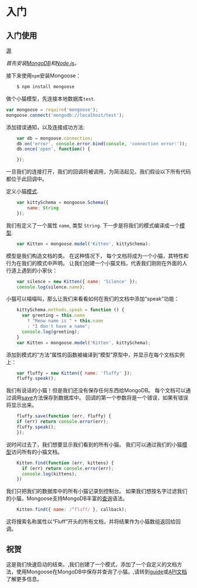 # 入门

## 入门使用

[源](http://mongoosejs.com/docs/index.html "Mongoose v5.0.1的永久链接：入门")

_首先安装[MongoDB][1]和[Node.js][2]。_

接下来使用`npm`安装Mongoose：

```sh
    $ npm install mongoose
```

做个小猫模型，先连接本地数据库`test`.

```js
var mongoose = require('mongoose');
mongoose.connect('mongodb://localhost/test');
```

添加错误通知，以及连接成功方法:

```js
    var db = mongoose.connection;
    db.on('error', console.error.bind(console, 'connection error:'));
    db.once('open', function() {

    });
```

一旦我们的连接打开，我们的回调将被调用，为简洁起见，我们假设以下所有代码都位于此回调中。

定义小猫[模式][3].

```js
    var kittySchema = mongoose.Schema({
        name: String
    });
```

我们有定义了一个属性 `name`, 类型 `String`. 下一步是将我们的模式编译成一个[模型][4].

```js
    var Kitten = mongoose.model('Kitten', kittySchema);
```

模型是我们构造文档的类。 在这种情况下， 每个文档将成为一个小猫，其特性和行为在我们的模式中声明。 让我们创建一个小猫文档，代表我们刚刚在外面的人行道上遇到的小家伙：

```js
    var silence = new Kitten({ name: 'Silence' });
    console.log(silence.name);
```

小猫可以喵喵叫，那么让我们来看看如何在我们的文档中添加“speak”功能：

```js
    kittySchema.methods.speak = function () {
      var greeting = this.name
        ? "Meow name is " + this.name
        : "I don't have a name";
      console.log(greeting);
    }
    var Kitten = mongoose.model('Kitten', kittySchema);
```

添加到模式的“方法”属性的函数被编译到“模型”原型中，并显示在每个文档实例上：

```js
    var fluffy = new Kitten({ name: 'fluffy' });
    fluffy.speak();
```

我们有说话的小猫！但是我们还没有保存任何东西给MongoDB。 每个文档可以通过调用[save][5]方法保存到数据库中。 回调的第一个参数将是一个错误，如果有错误将显示出来。

```js
    fluffy.save(function (err, fluffy) {
    if (err) return console.error(err);
    fluffy.speak();
    });
```

说时间过去了，我们想要显示我们看到的所有小猫。 我们可以通过我们的小猫[模型][4]访问所有的小猫文档。

```js
    Kitten.find(function (err, kittens) {
      if (err) return console.error(err);
      console.log(kittens);
    })
```

我们只把我们的数据库中的所有小猫记录到控制台。 如果我们想按名字过滤我们的小猫，Mongoose支持MongoDB丰富的[查询][6]语法。

```js
    Kitten.find({ name: /^fluff/ }, callback);
```

这将搜索名称属性以“Fluff”开头的所有文档，并将结果作为小猫数组返回给回调。

## 祝贺

这是我们快速启动的结束。,我们创建了一个模式，添加了一个自定义的文档方法，使用Mongoose在MongoDB中保存并查询了小猫。,请转到[guide][7]或[API文档][8]了解更多信息。

[1]: http://www.mongodb.org/downloads
[2]: http://nodejs.org/
[3]: http://mongoosejs.com/docs/guide.html
[4]: http://mongoosejs.com/docs/models.html
[5]: http://mongoosejs.com/docs/api.html#model_Model-save
[6]: http://mongoosejs.com/docs/queries.html
[7]: http://mongoosejs.com/guide.html
[8]: http://mongoosejs.com/api.html